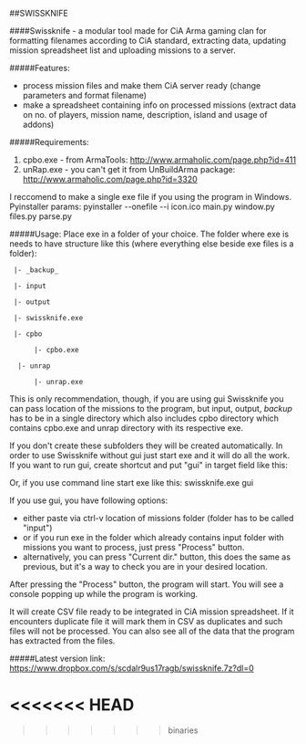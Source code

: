 
##SWISSKNIFE

####Swissknife - a modular tool made for CiA Arma gaming clan for formatting filenames according to CiA standard, extracting data, updating mission spreadsheet list and uploading missions to a server.

#####Features: 
- process mission files and make them CiA server ready (change parameters and format filename)
- make a spreadsheet containing info on processed missions (extract data on no. of players, mission name, description, island and usage of addons)

#####Requirements:
1. cpbo.exe - from ArmaTools: http://www.armaholic.com/page.php?id=411
2. unRap.exe - you can't get it from UnBuildArma package: http://www.armaholic.com/page.php?id=3320

I reccomend to make a single exe file if you using the program in Windows. Pyinstaller params: pyinstaller --onefile --i icon.ico main.py window.py files.py parse.py

#####Usage:
Place exe in a folder of your choice. The folder where exe is needs to have structure like this (where everything else beside exe files is a folder):
   

     |- _backup_ 

     |- input

     |- output

     |- swissknife.exe

     |- cpbo

          |- cpbo.exe
   
      |- unrap

          |- unrap.exe
   

This is only recommendation, though, if you are using gui Swissknife you can pass location of the missions to the program, but input, output, _backup_ has to be in a single directory which also includes cpbo directory which contains cpbo.exe and unrap directory with its respective exe.

If you don't create these subfolders they will be created automatically.
In order to use Swissknife without gui just start exe and it will do all the work.
If you want to run gui, create shortcut and put "gui" in target field like this:



Or, if you use command line start exe like this: swissknife.exe gui


If you use gui, you have following options:
- either paste via ctrl-v location of missions folder (folder has to be called "input")
- or if you run exe in the folder which already contains input folder with missions you want to process, just press "Process" button. 
- alternatively, you can press "Current dir." button, this does the same as previous, but it's a way to check you are in your desired location. 


After pressing the "Process" button, the program will start. You will see a console popping up while the program is working.


It will create CSV file ready to be integrated in CiA mission spreadsheet. If it encounters duplicate file it will mark them in CSV as duplicates and such files will not be processed. You can also see all of the data that the program has extracted from the files. 

#####Latest version link:
https://www.dropbox.com/s/scdalr9us17ragb/swissknife.7z?dl=0

<<<<<<< HEAD
=======



>>>>>>> binaries
